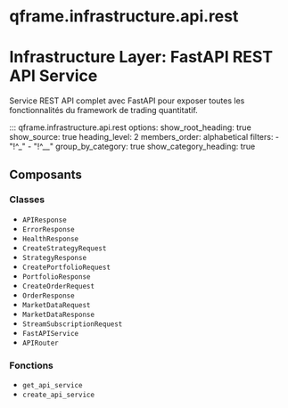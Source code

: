 # qframe.infrastructure.api.rest


Infrastructure Layer: FastAPI REST API Service
==============================================

Service REST API complet avec FastAPI pour exposer toutes les fonctionnalités
du framework de trading quantitatif.


::: qframe.infrastructure.api.rest
    options:
      show_root_heading: true
      show_source: true
      heading_level: 2
      members_order: alphabetical
      filters:
        - "!^_"
        - "!^__"
      group_by_category: true
      show_category_heading: true

## Composants

### Classes

- `APIResponse`
- `ErrorResponse`
- `HealthResponse`
- `CreateStrategyRequest`
- `StrategyResponse`
- `CreatePortfolioRequest`
- `PortfolioResponse`
- `CreateOrderRequest`
- `OrderResponse`
- `MarketDataRequest`
- `MarketDataResponse`
- `StreamSubscriptionRequest`
- `FastAPIService`
- `APIRouter`

### Fonctions

- `get_api_service`
- `create_api_service`

